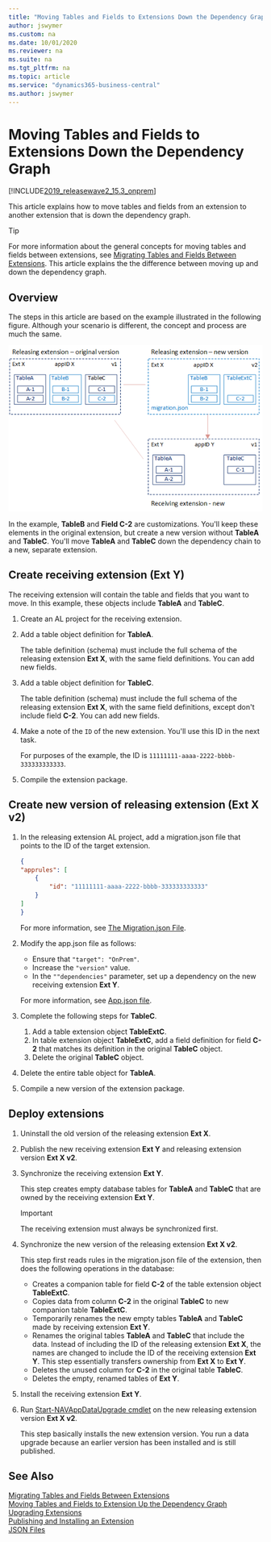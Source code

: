 ```yaml
---
title: "Moving Tables and Fields to Extensions Down the Dependency Graph"
author: jswymer
ms.custom: na
ms.date: 10/01/2020
ms.reviewer: na
ms.suite: na
ms.tgt_pltfrm: na
ms.topic: article
ms.service: "dynamics365-business-central"
ms.author: jswymer
---
```

# Moving Tables and Fields to Extensions Down the Dependency Graph

[!INCLUDE[2019_releasewave2_15.3_onprem](../includes/2019_releasewave2_15.3_onprem.md)]

This article explains how to move tables and fields from an extension to another extension that is down the dependency graph.

> [!TIP]
> For more information about the general concepts for moving tables and fields between extensions, see [Migrating Tables and Fields Between Extensions](devenv-migrate-table-fields.md). This article explains the the difference between moving up and down the dependency graph.

## Overview

The steps in this article are based on the example illustrated in the following figure. Although your scenario is different, the concept and process are much the same.

![Data migration](media/data-migration-tables-fields.png "data migration") 

In the example, **TableB** and **Field C-2** are customizations. You'll keep these elements in the original extension, but create a new version without **TableA** and **TableC**. You'll move **TableA** and **TableC** down the dependency chain to a new, separate extension.

## Create receiving extension (Ext Y)

The receiving extension will contain the table and fields that you want to move. In this example, these objects include **TableA** and **TableC**.

1. Create an AL project for the receiving extension.

2. Add a table object definition for **TableA**.

    The table definition (schema) must include the full schema of the releasing extension **Ext X**, with the same field definitions. You can add new fields.

3. Add a table object definition for **TableC**.

    The table definition (schema) must include the full schema of the releasing extension **Ext X**, with the same field definitions, except don't include field **C-2**. You can add new fields.

4. Make a note of the `ID` of the new extension. You'll use this ID in the next task.

    For purposes of the example, the ID is `11111111-aaaa-2222-bbbb-333333333333`.

5. Compile the extension package.

## Create new version of releasing extension (Ext X v2)

1. In the releasing extension AL project, add a migration.json file that points to the ID of the target extension.

    ```json
    { 
    "apprules": [ 
        { 
            "id": "11111111-aaaa-2222-bbbb-333333333333"
        } 
    ] 
    } 
    ```

    For more information, see [The Migration.json File](devenv-migration-json-file.md).

2. Modify the app.json file as follows:

    - Ensure that `"target": "OnPrem"`.
    - Increase the `"version"` value.
    - In the `""dependencies"` parameter, set up a dependency on the new receiving extension **Ext Y**.

    For more information, see [App.json file](devenv-json-files.md#Appjson).
3. Complete the following steps for **TableC**.

    1. Add a table extension object **TableExtC**.
    2. In table extension object **TableExtC**, add a field definition for field **C-2** that matches its definition in the original **TableC** object.
    3. Delete the original **TableC** object.

4. Delete the entire table object for **TableA**.
5. Compile a new version of the extension package.

## Deploy extensions

1. Uninstall the old version of the releasing extension **Ext X**.

2. Publish the new receiving extension **Ext Y** and releasing extension version **Ext X v2**.

3. Synchronize the receiving extension **Ext Y**.

    This step creates empty database tables for **TableA** and **TableC** that are owned by the receiving extension **Ext Y**.

    > [!IMPORTANT]
    > The receiving extension must always be synchronized first.

4. Synchronize the new version of the releasing extension **Ext X v2**.

    This step first reads rules in the migration.json file of the extension, then does the following operations in the database:

    <!--
    - Migrates the data from the original tables **TableA** and **TableC** to the receiving extension tables.
    - Deletes the original tables  **TableA** and **TableC** owned by the releasing extension **Ext X**.
    - Deletes column **C-1** from the releasing table **Ext X**.
    -->
    
    - Creates a companion table for field **C-2** of the table extension object **TableExtC**.
    - Copies data from column **C-2** in the original **TableC** to new companion table **TableExtC**.
    - Temporarily renames the new empty tables **TableA** and **TableC** made by receiving extension **Ext Y**. 
    - Renames the original tables **TableA** and **TableC** that include the data. Instead of including the ID of the releasing extension **Ext X**, the names are changed to include the ID of the receiving extension **Ext Y**. This step essentially transfers ownership from **Ext X** to **Ext Y**.
    - Deletes the unused column for **C-2** in the original table **TableC**.
    - Deletes the empty, renamed tables of **Ext Y**.

5. Install the receiving extension **Ext Y**.
6. Run [Start-NAVAppDataUpgrade cmdlet](/powershell/module/microsoft.dynamics.nav.apps.management/start-navappdataupgrade) on the new releasing extension version **Ext X v2**.  

    This step basically installs the new extension version. You run a data upgrade because an earlier version has been installed and is still published.

## See Also

[Migrating Tables and Fields Between Extensions](devenv-migrate-table-fields.md)  
[Moving Tables and Fields to Extension Up the Dependency Graph](devenv-migrate-table-fields-up.md)  
[Upgrading Extensions](devenv-upgrading-extensions.md)  
[Publishing and Installing an Extension](devenv-how-publish-and-install-an-extension-v2.md)  
[JSON Files](devenv-json-files.md)  


